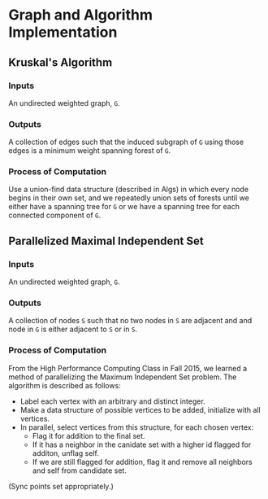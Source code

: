 
# Graph and Algorithm Implementation

## Kruskal's Algorithm

### Inputs
An undirected weighted graph, `G`.

### Outputs
A collection of edges such that the induced subgraph of `G` using
those edges is a minimum weight spanning forest of `G`.

### Process of Computation
Use a union-find data structure (described in Algs) in which every
node begins in their own set, and we repeatedly union sets of forests
until we either have a spanning tree for `G` or we have a spanning tree
for each connected component of `G`.

## Parallelized Maximal Independent Set

### Inputs
An undirected weighted graph, `G`.

### Outputs
A collection of nodes `S` such that no two nodes in `S` are adjacent
and and node in `G` is either adjacent to `S` or in `S`.

### Process of Computation
From the High Performance Computing Class in Fall 2015, we learned
a method of parallelizing the Maximum Independent Set problem.
The algorithm is described as follows:

 * Label each vertex with an arbitrary and distinct integer.
 * Make a data structure of possible vertices to be added, initialize with all vertices.
 * In parallel, select vertices from this structure, for each chosen vertex:
   * Flag it for addition to the final set.
   * If it has a neighbor in the canidate set with a higher id flagged for additon, unflag self.
   * If we are still flagged for addition, flag it and remove all neighbors and self from candidate set.

(Sync points set appropriately.)

